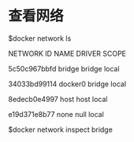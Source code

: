 # 查看网络

$docker network ls

NETWORK ID          NAME                DRIVER              SCOPE

5c50c967bbfd        bridge              bridge              local

34033bd99114        docker0             bridge              local

8edecb0e4997        host                host                local

e19d371e8b77        none                null                local

$docker network inspect bridge

